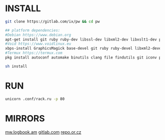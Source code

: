 # INSTALL
``` sh
git clone https://gitlab.com/ix/pw && cd pw

## platform dependencies:
#Debian https://www.debian.org
apt-get install git ruby ruby-dev libssl-dev libxml2-dev libxslt1-dev pkg-config python-pygments
#Void https://www.voidlinux.eu
xbps-install GraphicsMagick base-devel git ruby ruby-devel libxml2-devel libxslt-devel python-Pygments
#Termux https://termux.com
pkg install autoconf automake binutils clang file findutils git iconv pkg-config python ruby ruby-dev libxslt-dev

sh install
```
# RUN
``` sh
unicorn .conf/rack.ru -p 80
```
# MIRRORS
[mw.logbook.am](http://mw.logbook.am/src/pw/)
[gitlab.com](https://gitlab.com/ix/pw)
[repo.or.cz](http://repo.or.cz/www)
